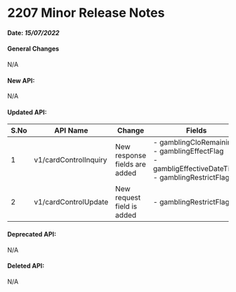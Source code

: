 2207 Minor Release Notes
========================
#### Date: *15/07/2022*

#### General Changes

N/A

#### New API:

N/A

#### Updated API:

| S.No   | API Name              | Change                        | Fields                                                                                                            |
|--------|-----------------------|-------------------------------|-------------------------------------------------------------------------------------------------------------------|
| 1      | v1/cardControlInquiry | New response fields are added | -   gamblingCloRemaining<br/>-   gamblingEffectFlag<br/>-   gambligEffectiveDateTime<br/>-   gamblingRestrictFlag |
| 2      | v1/cardControlUpdate  | New request field is added    | -   gamblingRestrictFlag                                                                                          |

#### Deprecated API:

N/A

#### Deleted API:

N/A